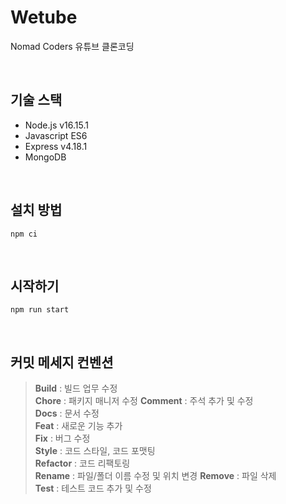 # Wetube
Nomad Coders 유튜브 클론코딩

<br>

## 기술 스택
- Node.js v16.15.1
- Javascript ES6
- Express v4.18.1
- MongoDB

<br>

## 설치 방법
```
npm ci
```

<br>

## 시작하기
```
npm run start
```

<br>

## 커밋 메세지 컨벤션
> **Build** : 빌드 업무 수정     
> **Chore** : 패키지 매니저 수정
> **Comment** : 주석 추가 및 수정  
> **Docs** : 문서 수정  
> **Feat** : 새로운 기능 추가  
> **Fix** : 버그 수정  
> **Style** : 코드 스타일, 코드 포맷팅  
> **Refactor** : 코드 리팩토링  
> **Rename** : 파일/폴더 이름 수정 및 위치 변경
> **Remove** : 파일 삭제  
> **Test** : 테스트 코드 추가 및 수정  